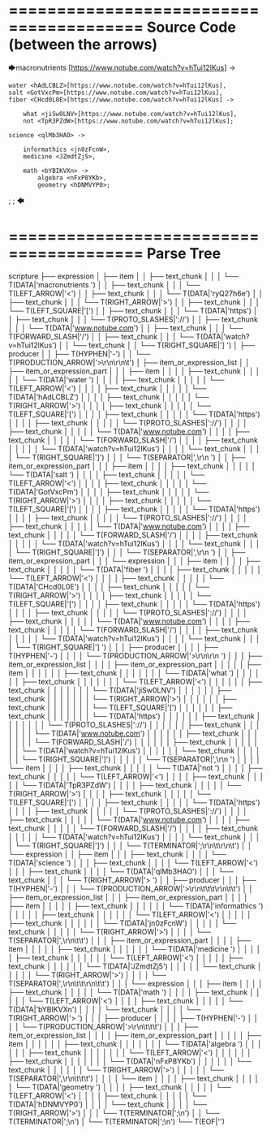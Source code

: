 ========================================
Source Code (between the arrows)
========================================

🡆macronutrients <ryQ27h6e>[https://www.notube.com/watch?v=hTui12lKus] ->

	water <hAdLCBLZ>[https://www.notube.com/watch?v=hTui12lKus],
    salt <GotVxcPm>[https://www.notube.com/watch?v=hTui12lKus],
    fiber <CHcd0L0E>[https://www.notube.com/watch?v=hTui12lKus] ->

        what <jiSw0LNV>[https://www.notube.com/watch?v=hTui12lKus],
        not <TpR3PZdW>[https://www.notube.com/watch?v=hTui12lKus];
	
	science <qlMb3HAO> ->
			
		informathics <jn0zFcnW>,
		medicine <JZmdtZj5>,
		
		math <bYBIKVXn> ->
			algebra <nFxP8YKb>,
			geometry <hDNMVYP0>;
;
;
🡄

========================================
Parse Tree
========================================

scripture
├── expression
│   ├── item
│   │   ├── text_chunk
│   │   │   └── T(DATA|'macronutrients ')
│   │   ├── text_chunk
│   │   │   └── T(LEFT_ARROW|'<')
│   │   ├── text_chunk
│   │   │   └── T(DATA|'ryQ27h6e')
│   │   ├── text_chunk
│   │   │   └── T(RIGHT_ARROW|'>')
│   │   ├── text_chunk
│   │   │   └── T(LEFT_SQUARE|'[')
│   │   ├── text_chunk
│   │   │   └── T(DATA|'https')
│   │   ├── text_chunk
│   │   │   └── T(PROTO_SLASHES|'://')
│   │   ├── text_chunk
│   │   │   └── T(DATA|'www.notube.com')
│   │   ├── text_chunk
│   │   │   └── T(FORWARD_SLASH|'/')
│   │   ├── text_chunk
│   │   │   └── T(DATA|'watch?v=hTui12lKus')
│   │   └── text_chunk
│   │       └── T(RIGHT_SQUARE|'] ')
│   ├── producer
│   │   ├── T(HYPHEN|'-')
│   │   └── T(PRODUCTION_ARROW|'>\r\n\r\n\t')
│   ├── item_or_expression_list
│   │   ├── item_or_expression_part
│   │   │   ├── item
│   │   │   │   ├── text_chunk
│   │   │   │   │   └── T(DATA|'water ')
│   │   │   │   ├── text_chunk
│   │   │   │   │   └── T(LEFT_ARROW|'<')
│   │   │   │   ├── text_chunk
│   │   │   │   │   └── T(DATA|'hAdLCBLZ')
│   │   │   │   ├── text_chunk
│   │   │   │   │   └── T(RIGHT_ARROW|'>')
│   │   │   │   ├── text_chunk
│   │   │   │   │   └── T(LEFT_SQUARE|'[')
│   │   │   │   ├── text_chunk
│   │   │   │   │   └── T(DATA|'https')
│   │   │   │   ├── text_chunk
│   │   │   │   │   └── T(PROTO_SLASHES|'://')
│   │   │   │   ├── text_chunk
│   │   │   │   │   └── T(DATA|'www.notube.com')
│   │   │   │   ├── text_chunk
│   │   │   │   │   └── T(FORWARD_SLASH|'/')
│   │   │   │   ├── text_chunk
│   │   │   │   │   └── T(DATA|'watch?v=hTui12lKus')
│   │   │   │   └── text_chunk
│   │   │   │       └── T(RIGHT_SQUARE|']')
│   │   │   └── T(SEPARATOR|',\r\n    ')
│   │   ├── item_or_expression_part
│   │   │   ├── item
│   │   │   │   ├── text_chunk
│   │   │   │   │   └── T(DATA|'salt ')
│   │   │   │   ├── text_chunk
│   │   │   │   │   └── T(LEFT_ARROW|'<')
│   │   │   │   ├── text_chunk
│   │   │   │   │   └── T(DATA|'GotVxcPm')
│   │   │   │   ├── text_chunk
│   │   │   │   │   └── T(RIGHT_ARROW|'>')
│   │   │   │   ├── text_chunk
│   │   │   │   │   └── T(LEFT_SQUARE|'[')
│   │   │   │   ├── text_chunk
│   │   │   │   │   └── T(DATA|'https')
│   │   │   │   ├── text_chunk
│   │   │   │   │   └── T(PROTO_SLASHES|'://')
│   │   │   │   ├── text_chunk
│   │   │   │   │   └── T(DATA|'www.notube.com')
│   │   │   │   ├── text_chunk
│   │   │   │   │   └── T(FORWARD_SLASH|'/')
│   │   │   │   ├── text_chunk
│   │   │   │   │   └── T(DATA|'watch?v=hTui12lKus')
│   │   │   │   └── text_chunk
│   │   │   │       └── T(RIGHT_SQUARE|']')
│   │   │   └── T(SEPARATOR|',\r\n    ')
│   │   ├── item_or_expression_part
│   │   │   └── expression
│   │   │       ├── item
│   │   │       │   ├── text_chunk
│   │   │       │   │   └── T(DATA|'fiber ')
│   │   │       │   ├── text_chunk
│   │   │       │   │   └── T(LEFT_ARROW|'<')
│   │   │       │   ├── text_chunk
│   │   │       │   │   └── T(DATA|'CHcd0L0E')
│   │   │       │   ├── text_chunk
│   │   │       │   │   └── T(RIGHT_ARROW|'>')
│   │   │       │   ├── text_chunk
│   │   │       │   │   └── T(LEFT_SQUARE|'[')
│   │   │       │   ├── text_chunk
│   │   │       │   │   └── T(DATA|'https')
│   │   │       │   ├── text_chunk
│   │   │       │   │   └── T(PROTO_SLASHES|'://')
│   │   │       │   ├── text_chunk
│   │   │       │   │   └── T(DATA|'www.notube.com')
│   │   │       │   ├── text_chunk
│   │   │       │   │   └── T(FORWARD_SLASH|'/')
│   │   │       │   ├── text_chunk
│   │   │       │   │   └── T(DATA|'watch?v=hTui12lKus')
│   │   │       │   └── text_chunk
│   │   │       │       └── T(RIGHT_SQUARE|'] ')
│   │   │       ├── producer
│   │   │       │   ├── T(HYPHEN|'-')
│   │   │       │   └── T(PRODUCTION_ARROW|'>\r\n\r\n        ')
│   │   │       ├── item_or_expression_list
│   │   │       │   ├── item_or_expression_part
│   │   │       │   │   ├── item
│   │   │       │   │   │   ├── text_chunk
│   │   │       │   │   │   │   └── T(DATA|'what ')
│   │   │       │   │   │   ├── text_chunk
│   │   │       │   │   │   │   └── T(LEFT_ARROW|'<')
│   │   │       │   │   │   ├── text_chunk
│   │   │       │   │   │   │   └── T(DATA|'jiSw0LNV')
│   │   │       │   │   │   ├── text_chunk
│   │   │       │   │   │   │   └── T(RIGHT_ARROW|'>')
│   │   │       │   │   │   ├── text_chunk
│   │   │       │   │   │   │   └── T(LEFT_SQUARE|'[')
│   │   │       │   │   │   ├── text_chunk
│   │   │       │   │   │   │   └── T(DATA|'https')
│   │   │       │   │   │   ├── text_chunk
│   │   │       │   │   │   │   └── T(PROTO_SLASHES|'://')
│   │   │       │   │   │   ├── text_chunk
│   │   │       │   │   │   │   └── T(DATA|'www.notube.com')
│   │   │       │   │   │   ├── text_chunk
│   │   │       │   │   │   │   └── T(FORWARD_SLASH|'/')
│   │   │       │   │   │   ├── text_chunk
│   │   │       │   │   │   │   └── T(DATA|'watch?v=hTui12lKus')
│   │   │       │   │   │   └── text_chunk
│   │   │       │   │   │       └── T(RIGHT_SQUARE|']')
│   │   │       │   │   └── T(SEPARATOR|',\r\n        ')
│   │   │       │   └── item
│   │   │       │       ├── text_chunk
│   │   │       │       │   └── T(DATA|'not ')
│   │   │       │       ├── text_chunk
│   │   │       │       │   └── T(LEFT_ARROW|'<')
│   │   │       │       ├── text_chunk
│   │   │       │       │   └── T(DATA|'TpR3PZdW')
│   │   │       │       ├── text_chunk
│   │   │       │       │   └── T(RIGHT_ARROW|'>')
│   │   │       │       ├── text_chunk
│   │   │       │       │   └── T(LEFT_SQUARE|'[')
│   │   │       │       ├── text_chunk
│   │   │       │       │   └── T(DATA|'https')
│   │   │       │       ├── text_chunk
│   │   │       │       │   └── T(PROTO_SLASHES|'://')
│   │   │       │       ├── text_chunk
│   │   │       │       │   └── T(DATA|'www.notube.com')
│   │   │       │       ├── text_chunk
│   │   │       │       │   └── T(FORWARD_SLASH|'/')
│   │   │       │       ├── text_chunk
│   │   │       │       │   └── T(DATA|'watch?v=hTui12lKus')
│   │   │       │       └── text_chunk
│   │   │       │           └── T(RIGHT_SQUARE|']')
│   │   │       └── T(TERMINATOR|';\r\n\t\r\n\t')
│   │   └── expression
│   │       ├── item
│   │       │   ├── text_chunk
│   │       │   │   └── T(DATA|'science ')
│   │       │   ├── text_chunk
│   │       │   │   └── T(LEFT_ARROW|'<')
│   │       │   ├── text_chunk
│   │       │   │   └── T(DATA|'qlMb3HAO')
│   │       │   └── text_chunk
│   │       │       └── T(RIGHT_ARROW|'> ')
│   │       ├── producer
│   │       │   ├── T(HYPHEN|'-')
│   │       │   └── T(PRODUCTION_ARROW|'>\r\n\t\t\t\r\n\t\t')
│   │       ├── item_or_expression_list
│   │       │   ├── item_or_expression_part
│   │       │   │   ├── item
│   │       │   │   │   ├── text_chunk
│   │       │   │   │   │   └── T(DATA|'informathics ')
│   │       │   │   │   ├── text_chunk
│   │       │   │   │   │   └── T(LEFT_ARROW|'<')
│   │       │   │   │   ├── text_chunk
│   │       │   │   │   │   └── T(DATA|'jn0zFcnW')
│   │       │   │   │   └── text_chunk
│   │       │   │   │       └── T(RIGHT_ARROW|'>')
│   │       │   │   └── T(SEPARATOR|',\r\n\t\t')
│   │       │   ├── item_or_expression_part
│   │       │   │   ├── item
│   │       │   │   │   ├── text_chunk
│   │       │   │   │   │   └── T(DATA|'medicine ')
│   │       │   │   │   ├── text_chunk
│   │       │   │   │   │   └── T(LEFT_ARROW|'<')
│   │       │   │   │   ├── text_chunk
│   │       │   │   │   │   └── T(DATA|'JZmdtZj5')
│   │       │   │   │   └── text_chunk
│   │       │   │   │       └── T(RIGHT_ARROW|'>')
│   │       │   │   └── T(SEPARATOR|',\r\n\t\t\r\n\t\t')
│   │       │   └── expression
│   │       │       ├── item
│   │       │       │   ├── text_chunk
│   │       │       │   │   └── T(DATA|'math ')
│   │       │       │   ├── text_chunk
│   │       │       │   │   └── T(LEFT_ARROW|'<')
│   │       │       │   ├── text_chunk
│   │       │       │   │   └── T(DATA|'bYBIKVXn')
│   │       │       │   └── text_chunk
│   │       │       │       └── T(RIGHT_ARROW|'> ')
│   │       │       ├── producer
│   │       │       │   ├── T(HYPHEN|'-')
│   │       │       │   └── T(PRODUCTION_ARROW|'>\r\n\t\t\t')
│   │       │       ├── item_or_expression_list
│   │       │       │   ├── item_or_expression_part
│   │       │       │   │   ├── item
│   │       │       │   │   │   ├── text_chunk
│   │       │       │   │   │   │   └── T(DATA|'algebra ')
│   │       │       │   │   │   ├── text_chunk
│   │       │       │   │   │   │   └── T(LEFT_ARROW|'<')
│   │       │       │   │   │   ├── text_chunk
│   │       │       │   │   │   │   └── T(DATA|'nFxP8YKb')
│   │       │       │   │   │   └── text_chunk
│   │       │       │   │   │       └── T(RIGHT_ARROW|'>')
│   │       │       │   │   └── T(SEPARATOR|',\r\n\t\t\t')
│   │       │       │   └── item
│   │       │       │       ├── text_chunk
│   │       │       │       │   └── T(DATA|'geometry ')
│   │       │       │       ├── text_chunk
│   │       │       │       │   └── T(LEFT_ARROW|'<')
│   │       │       │       ├── text_chunk
│   │       │       │       │   └── T(DATA|'hDNMVYP0')
│   │       │       │       └── text_chunk
│   │       │       │           └── T(RIGHT_ARROW|'>')
│   │       │       └── T(TERMINATOR|';\n')
│   │       └── T(TERMINATOR|';\n')
│   └── T(TERMINATOR|';\n')
└── T(EOF|'<EOF>')